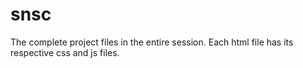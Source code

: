 # snsc
The complete project files in the entire session. Each html file has its respective css and js files.
